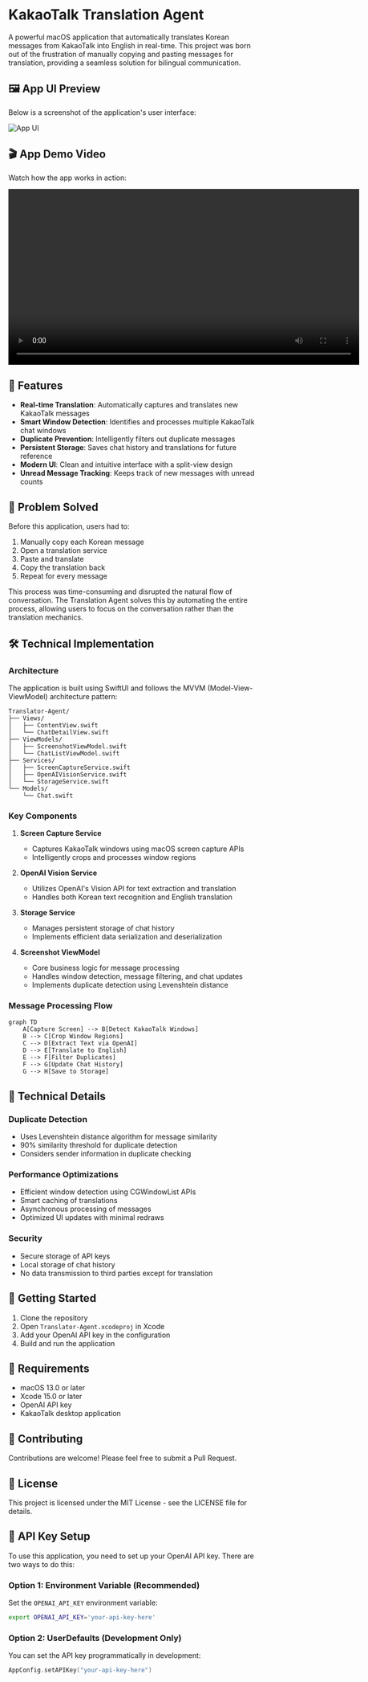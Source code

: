 # KakaoTalk Translation Agent

A powerful macOS application that automatically translates Korean messages from KakaoTalk into English in real-time. This project was born out of the frustration of manually copying and pasting messages for translation, providing a seamless solution for bilingual communication.

## 🖼 App UI Preview

Below is a screenshot of the application's user interface:

![App UI](Translator-Agent/Translator-Agent/Resources/Images/screenshots/Screenshot%202025-06-14%20at%208.39.09%E2%80%AFAM.png)

## 🎬 App Demo Video

Watch how the app works in action:

<video src="Translator-Agent/Translator-Agent/Resources/Images/screenshots/KakaoTalk_TranslateAgent.mp4" controls width="700"></video>

## 🌟 Features

- **Real-time Translation**: Automatically captures and translates new KakaoTalk messages
- **Smart Window Detection**: Identifies and processes multiple KakaoTalk chat windows
- **Duplicate Prevention**: Intelligently filters out duplicate messages
- **Persistent Storage**: Saves chat history and translations for future reference
- **Modern UI**: Clean and intuitive interface with a split-view design
- **Unread Message Tracking**: Keeps track of new messages with unread counts

## 🎯 Problem Solved

Before this application, users had to:
1. Manually copy each Korean message
2. Open a translation service
3. Paste and translate
4. Copy the translation back
5. Repeat for every message

This process was time-consuming and disrupted the natural flow of conversation. The Translation Agent solves this by automating the entire process, allowing users to focus on the conversation rather than the translation mechanics.

## 🛠 Technical Implementation

### Architecture

The application is built using SwiftUI and follows the MVVM (Model-View-ViewModel) architecture pattern:

```
Translator-Agent/
├── Views/
│   ├── ContentView.swift
│   └── ChatDetailView.swift
├── ViewModels/
│   ├── ScreenshotViewModel.swift
│   └── ChatListViewModel.swift
├── Services/
│   ├── ScreenCaptureService.swift
│   ├── OpenAIVisionService.swift
│   └── StorageService.swift
└── Models/
    └── Chat.swift
```

### Key Components

1. **Screen Capture Service**
   - Captures KakaoTalk windows using macOS screen capture APIs
   - Intelligently crops and processes window regions

2. **OpenAI Vision Service**
   - Utilizes OpenAI's Vision API for text extraction and translation
   - Handles both Korean text recognition and English translation

3. **Storage Service**
   - Manages persistent storage of chat history
   - Implements efficient data serialization and deserialization

4. **Screenshot ViewModel**
   - Core business logic for message processing
   - Handles window detection, message filtering, and chat updates
   - Implements duplicate detection using Levenshtein distance

### Message Processing Flow

```mermaid
graph TD
    A[Capture Screen] --> B[Detect KakaoTalk Windows]
    B --> C[Crop Window Regions]
    C --> D[Extract Text via OpenAI]
    D --> E[Translate to English]
    E --> F[Filter Duplicates]
    F --> G[Update Chat History]
    G --> H[Save to Storage]
```

## 🔧 Technical Details

### Duplicate Detection
- Uses Levenshtein distance algorithm for message similarity
- 90% similarity threshold for duplicate detection
- Considers sender information in duplicate checking

### Performance Optimizations
- Efficient window detection using CGWindowList APIs
- Smart caching of translations
- Asynchronous processing of messages
- Optimized UI updates with minimal redraws

### Security
- Secure storage of API keys
- Local storage of chat history
- No data transmission to third parties except for translation

## 🚀 Getting Started

1. Clone the repository
2. Open `Translator-Agent.xcodeproj` in Xcode
3. Add your OpenAI API key in the configuration
4. Build and run the application

## 📝 Requirements

- macOS 13.0 or later
- Xcode 15.0 or later
- OpenAI API key
- KakaoTalk desktop application

## 🤝 Contributing

Contributions are welcome! Please feel free to submit a Pull Request.

## 📄 License

This project is licensed under the MIT License - see the LICENSE file for details.

## 🔑 API Key Setup

To use this application, you need to set up your OpenAI API key. There are two ways to do this:

### Option 1: Environment Variable (Recommended)
Set the `OPENAI_API_KEY` environment variable:
```bash
export OPENAI_API_KEY='your-api-key-here'
```

### Option 2: UserDefaults (Development Only)
You can set the API key programmatically in development:
```swift
AppConfig.setAPIKey("your-api-key-here")
```
